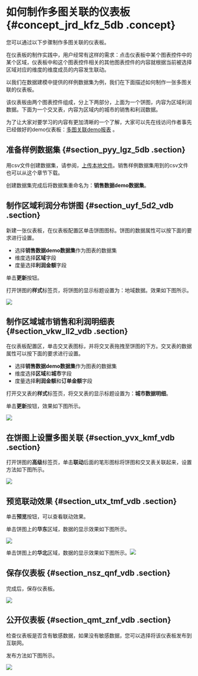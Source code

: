 # 如何制作多图关联的仪表板 {#concept_jrd_kfz_5db .concept}

您可以通过以下步骤制作多图关联的仪表板。

在仪表板的制作实践中，用户经常有这样的需求：点击仪表板中某个图表控件中的某个区域，仪表板中和这个图表控件相关的其他图表控件的内容就根据当前被选择区域对应的维度的维度成员的内容发生联动。

以我们在数据建模中提供的样例数据集为例，我们在下面描述如何制作一张多图关联的仪表板。

该仪表板由两个图表控件组成，分上下两部分，上面为一个饼图，内容为区域利润数据。下面为一个交叉表，内容为区域内的城市的销售和利润数据。

为了让大家对要学习的内容有更加清晰的一个了解，大家可以先在线访问作者事先已经做好的demo仪表板：[多图关联demo报表](https://das.base.shuju.aliyun.com/token3rd/shulaibao/preview.htm?pageId=34d4d8f7-4f0e-456d-874f-c8a05114b80b&accessToken=c55dc0b8868e33a9c3a5d825d4620100) 。

## 准备样例数据集 {#section_pyy_lgz_5db .section}

用csv文件创建数据集，请参阅，[上传本地文件](../../../../cn.zh-CN/快速入门/数据建模/管理数据源/上传本地文件.md#)。销售样例数据集用到的csv文件也可以从这个章节下载。

创建数据集完成后将数据集重命名为：**销售数据demo数据集**。

## 制作区域利润分布饼图 {#section_uyf_5d2_vdb .section}

新建一张仪表板，在仪表板配置区单击饼图图标。饼图的数据属性可以按下面的要求进行设置。

-   选择**销售数据demo数据集**作为图表的数据集
-   维度选择**区域**字段
-   度量选择**利润金额**字段

单击**更新**按钮。

打开饼图的**样式**标签页，将饼图的显示标题设置为：地域数据。效果如下图所示。

![](http://static-aliyun-doc.oss-cn-hangzhou.aliyuncs.com/assets/img/9188/15363190061716_zh-CN.jpg)

## 制作区域城市销售和利润明细表 {#section_vkw_ll2_vdb .section}

在仪表板配置区，单击交叉表图标，并将交叉表拖拽至饼图的下方。交叉表的数据属性可以按下面的要求进行设置。

-   选择**销售数据demo数据集**作为图表的数据集
-   维度选择**区域**和**城市**字段
-   度量选择**利润金额**和**订单金额**字段

打开交叉表的**样式**标签页，将交叉表的显示标题设置为：**城市数据明细**。

单击**更新**按钮，效果如下图所示。

![](http://static-aliyun-doc.oss-cn-hangzhou.aliyuncs.com/assets/img/9188/15363190061851_zh-CN.jpg)

## 在饼图上设置多图关联 {#section_yvx_kmf_vdb .section}

打开饼图的**高级**标签页，单击**联动**后面的笔形图标将饼图和交叉表关联起来，设置方法如下图所示。

![](http://static-aliyun-doc.oss-cn-hangzhou.aliyuncs.com/assets/img/9188/153631900711464_zh-CN.png)

## 预览联动效果 {#section_utx_tmf_vdb .section}

单击**预览**按钮，可以查看联动效果。

单击饼图上的**华东**区域，数据的显示效果如下图所示。

![](http://static-aliyun-doc.oss-cn-hangzhou.aliyuncs.com/assets/img/9188/15363190071862_zh-CN.jpg)

单击饼图上的**华北**区域，数据的显示效果如下图所示。![](http://static-aliyun-doc.oss-cn-hangzhou.aliyuncs.com/assets/img/9188/15363190071863_zh-CN.jpg)

## 保存仪表板 {#section_nsz_qnf_vdb .section}

完成后，保存仪表板。

![](http://static-aliyun-doc.oss-cn-hangzhou.aliyuncs.com/assets/img/9188/15363190071864_zh-CN.jpg)

## 公开仪表板 {#section_qmt_znf_vdb .section}

检查仪表板是否含有敏感数据，如果没有敏感数据，您可以选择将该仪表板发布到互联网。

发布方法如下图所示。

![](http://static-aliyun-doc.oss-cn-hangzhou.aliyuncs.com/assets/img/9188/15363190071869_zh-CN.jpg)

